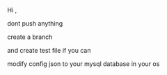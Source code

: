 Hi , 

dont push anything 

create a branch 

and create test file if you can

modify config json to your mysql database in your os
